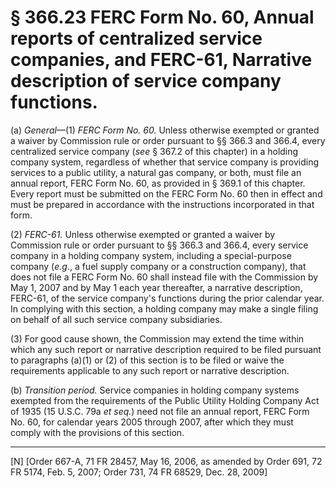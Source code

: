 # § 366.23   FERC Form No. 60, Annual reports of centralized service companies, and FERC-61, Narrative description of service company functions.

(a) *General*—(1) *FERC Form No. 60.* Unless otherwise exempted or granted a waiver by Commission rule or order pursuant to §§ 366.3 and 366.4, every centralized service company (*see* § 367.2 of this chapter) in a holding company system, regardless of whether that service company is providing services to a public utility, a natural gas company, or both, must file an annual report, FERC Form No. 60, as provided in § 369.1 of this chapter. Every report must be submitted on the FERC Form No. 60 then in effect and must be prepared in accordance with the instructions incorporated in that form.


(2) *FERC-61.* Unless otherwise exempted or granted a waiver by Commission rule or order pursuant to §§ 366.3 and 366.4, every service company in a holding company system, including a special-purpose company (*e.g.*, a fuel supply company or a construction company), that does not file a FERC Form No. 60 shall instead file with the Commission by May 1, 2007 and by May 1 each year thereafter, a narrative description, FERC-61, of the service company's functions during the prior calendar year. In complying with this section, a holding company may make a single filing on behalf of all such service company subsidiaries.


(3) For good cause shown, the Commission may extend the time within which any such report or narrative description required to be filed pursuant to paragraphs (a)(1) or (2) of this section is to be filed or waive the requirements applicable to any such report or narrative description.


(b) *Transition period.* Service companies in holding company systems exempted from the requirements of the Public Utility Holding Company Act of 1935 (15 U.S.C. 79a *et seq.*) need not file an annual report, FERC Form No. 60, for calendar years 2005 through 2007, after which they must comply with the provisions of this section.



---

[N] [Order 667-A, 71 FR 28457, May 16, 2006, as amended by Order 691, 72 FR 5174, Feb. 5, 2007; Order 731, 74 FR 68529, Dec. 28, 2009]




